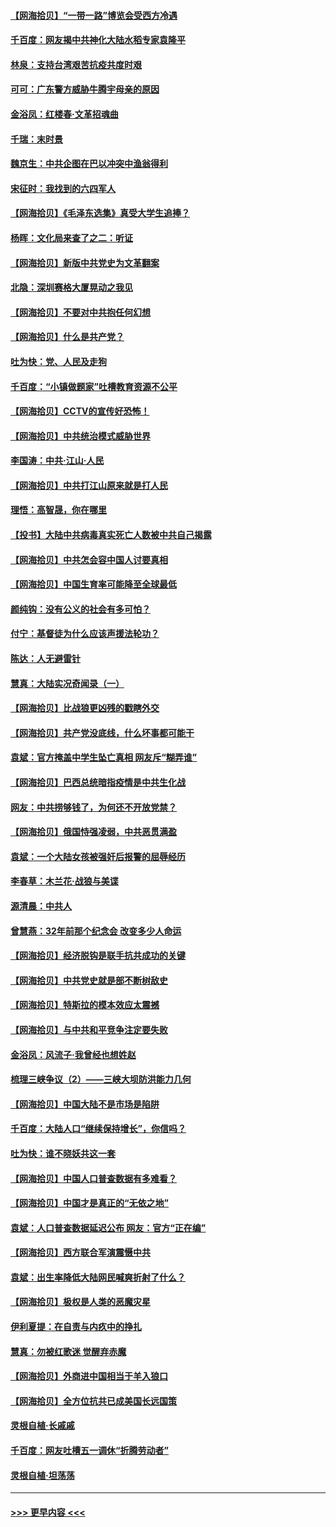 #### [【网海拾贝】“一带一路”博览会受西方冷遇](../pages/nsc993/n12971787.md?t=05250752) 
#### [千百度：网友揭中共神化大陆水稻专家袁隆平](../pages/nsc993/n12971733.md?t=05250752) 
#### [林泉：支持台湾艰苦抗疫共度时艰](../pages/nsc993/n12971350.md?t=05250752) 
#### [可可：广东警方威胁牛腾宇母亲的原因](../pages/nsc993/n12971100.md?t=05250752) 
#### [金浴凤：红楼春·文革招魂曲](../pages/nsc993/n12970354.md?t=05250752) 
#### [千瑞：末时景](../pages/nsc993/n12970337.md?t=05250752) 
#### [魏京生：中共企图在巴以冲突中渔翁得利](../pages/nsc993/n12970286.md?t=05250752) 
#### [宋征时：我找到的六四军人](../pages/nsc993/n12970213.md?t=05250752) 
#### [【网海拾贝】《毛泽东选集》真受大学生追捧？](../pages/nsc993/n12968779.md?t=05250752) 
#### [杨晖：文化局来查了之二：听证](../pages/nsc993/n12966528.md?t=05250752) 
#### [【网海拾贝】新版中共党史为文革翻案](../pages/nsc993/n12967526.md?t=05250752) 
#### [北隐：深圳赛格大厦晃动之我见](../pages/nsc993/n12967393.md?t=05250752) 
#### [【网海拾贝】不要对中共抱任何幻想](../pages/nsc993/n12965222.md?t=05250752) 
#### [【网海拾贝】什么是共产党？](../pages/nsc993/n12962781.md?t=05250752) 
#### [吐为快：党、人民及走狗](../pages/nsc993/n12962747.md?t=05250752) 
#### [千百度：“小镇做题家”吐槽教育资源不公平](../pages/nsc993/n12962705.md?t=05250752) 
#### [【网海拾贝】CCTV的宣传好恐怖！](../pages/nsc993/n12959984.md?t=05250752) 
#### [【网海拾贝】中共统治模式威胁世界](../pages/nsc993/n12957622.md?t=05250752) 
#### [李国涛：中共‧江山‧人民](../pages/nsc993/n12957502.md?t=05250752) 
#### [【网海拾贝】中共打江山原来就是打人民](../pages/nsc993/n12954345.md?t=05250752) 
#### [理悟：高智晟，你在哪里](../pages/nsc993/n12953115.md?t=05250752) 
#### [【投书】大陆中共病毒真实死亡人数被中共自己揭露](../pages/nsc993/n12953050.md?t=05250752) 
#### [【网海拾贝】中共怎会容中国人讨要真相](../pages/nsc993/n12952161.md?t=05250752) 
#### [【网海拾贝】中国生育率可能降至全球最低](../pages/nsc993/n12948793.md?t=05250752) 
#### [颜纯钩：没有公义的社会有多可怕？](../pages/nsc993/n12947626.md?t=05250752) 
#### [付宁：基督徒为什么应该声援法轮功？](../pages/nsc993/n12947233.md?t=05250752) 
#### [陈达：人无避雷针](../pages/nsc993/n12947098.md?t=05250752) 
#### [慧真：大陆实况奇闻录（一）](../pages/nsc993/n12945811.md?t=05250752) 
#### [【网海拾贝】比战狼更凶残的戳瞎外交](../pages/nsc993/n12945717.md?t=05250752) 
#### [【网海拾贝】共产党没底线，什么坏事都可能干](../pages/nsc993/n12942090.md?t=05250752) 
#### [袁斌：官方掩盖中学生坠亡真相 网友斥“糊弄谁”](../pages/nsc993/n12942029.md?t=05250752) 
#### [【网海拾贝】巴西总统暗指疫情是中共生化战](../pages/nsc993/n12938999.md?t=05250752) 
#### [网友：中共捞够钱了，为何还不开放党禁？](../pages/nsc993/n12938952.md?t=05250752) 
#### [【网海拾贝】俄国恃强凌弱，中共恶贯满盈](../pages/nsc993/n12936626.md?t=05250752) 
#### [袁斌：一个大陆女孩被强奸后报警的屈辱经历](../pages/nsc993/n12936547.md?t=05250752) 
#### [李春草：木兰花·战狼与美谍](../pages/nsc993/n12935995.md?t=05250752) 
#### [源清晨：中共人](../pages/nsc993/n12935589.md?t=05250752) 
#### [曾慧燕：32年前那个纪念会 改变多少人命运](../pages/nsc993/n12934233.md?t=05250752) 
#### [【网海拾贝】经济脱钩是联手抗共成功的关键](../pages/nsc993/n12934176.md?t=05250752) 
#### [【网海拾贝】中共党史就是部不断树敌史](../pages/nsc993/n12932844.md?t=05250752) 
#### [【网海拾贝】特斯拉的模本效应太震撼](../pages/nsc993/n12925626.md?t=05250752) 
#### [【网海拾贝】与中共和平竞争注定要失败](../pages/nsc993/n12923326.md?t=05250752) 
#### [金浴凤：风流子‧我曾经也想姓赵](../pages/nsc993/n12920911.md?t=05250752) 
#### [梳理三峡争议（2）——三峡大坝防洪能力几何](../pages/nsc993/n12920173.md?t=05250752) 
#### [【网海拾贝】中国大陆不是市场是陷阱](../pages/nsc993/n12920143.md?t=05250752) 
#### [千百度：大陆人口“继续保持增长”，你信吗？](../pages/nsc993/n12918946.md?t=05250752) 
#### [吐为快：谁不晓妖共这一套](../pages/nsc993/n12918941.md?t=05250752) 
#### [【网海拾贝】中国人口普查数据有多难看？](../pages/nsc993/n12917822.md?t=05250752) 
#### [【网海拾贝】中国才是真正的“无依之地”](../pages/nsc993/n12915845.md?t=05250752) 
#### [袁斌：人口普查数据延迟公布 网友：官方“正在编”](../pages/nsc993/n12915748.md?t=05250752) 
#### [【网海拾贝】西方联合军演震慑中共](../pages/nsc993/n12913466.md?t=05250752) 
#### [袁斌：出生率降低大陆网民喊爽折射了什么？](../pages/nsc993/n12913365.md?t=05250752) 
#### [【网海拾贝】极权是人类的恶魔灾星](../pages/nsc993/n12910697.md?t=05250752) 
#### [伊利夏提：在自责与内疚中的挣扎](../pages/nsc993/n12910493.md?t=05250752) 
#### [慧真：勿被红歌迷 觉醒弃赤魔](../pages/nsc993/n12910485.md?t=05250752) 
#### [【网海拾贝】外商进中国相当于羊入狼口](../pages/nsc993/n12908274.md?t=05250752) 
#### [【网海拾贝】全方位抗共已成美国长远国策](../pages/nsc993/n12906878.md?t=05250752) 
#### [灵根自植‧长戚戚](../pages/nsc993/n12905585.md?t=05250752) 
#### [千百度：网友吐槽五一调休“折腾劳动者”](../pages/nsc993/n12905934.md?t=05250752) 
#### [灵根自植‧坦荡荡](../pages/nsc993/n12905562.md?t=05250752) 

----
#### [ >>> 更早内容 <<< ](../indexes/nsc993-earlier.md)
